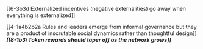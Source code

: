 [[6-3b3d Externalized incentives (negative externalities) go away when everything is externalized]]

[[4-1a4b2b2a Rules and leaders emerge from informal governance but they are a product of inscrutable social dynamics rather than thoughtful design]]
	***[[8-1b3i Token rewards should taper off as the network grows]]***

